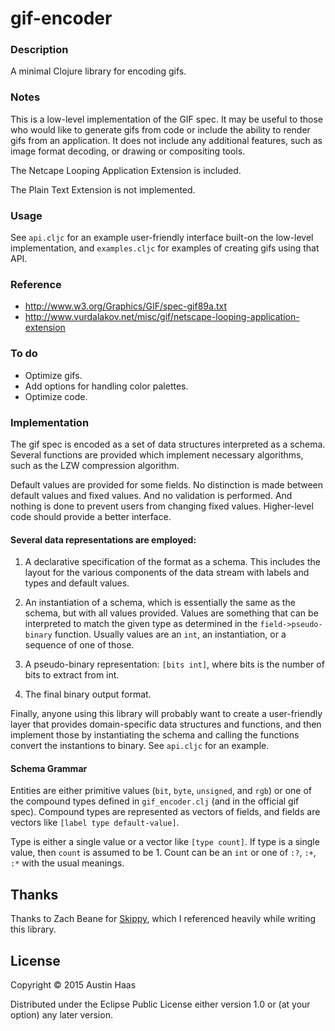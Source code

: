 # gif-encoder

### Description

A minimal Clojure library for encoding gifs.

### Notes

This is a low-level implementation of the GIF spec. It may be useful
to those who would like to generate gifs from code or include the
ability to render gifs from an application. It does not include any
additional features, such as image format decoding, or drawing or
compositing tools.

The Netcape Looping Application Extension is included.

The Plain Text Extension is not implemented.

### Usage

See `api.cljc` for an example user-friendly interface built-on the
low-level implementation, and `examples.cljc` for examples of creating
gifs using that API.

### Reference

* http://www.w3.org/Graphics/GIF/spec-gif89a.txt
* http://www.vurdalakov.net/misc/gif/netscape-looping-application-extension

### To do

* Optimize gifs.
* Add options for handling color palettes.
* Optimize code.

### Implementation

The gif spec is encoded as a set of data structures interpreted as a
schema. Several functions are provided which implement necessary
algorithms, such as the LZW compression algorithm.

Default values are provided for some fields. No distinction is made
between default values and fixed values. And no validation is
performed. And nothing is done to prevent users from changing fixed
values. Higher-level code should provide a better interface.

#### Several data representations are employed:

1. A declarative specification of the format as a schema. This
   includes the layout for the various components of the data stream
   with labels and types and default values.

2. An instantiation of a schema, which is essentially the same as the
   schema, but with all values provided. Values are something that can
   be interpreted to match the given type as determined in the
   `field->pseudo-binary` function. Usually values are an `int`, an
   instantiation, or a sequence of one of those.

3. A pseudo-binary representation: `[bits int]`, where bits is the
   number of bits to extract from int.

4. The final binary output format.

Finally, anyone using this library will probably want to create a
user-friendly layer that provides domain-specific data structures and
functions, and then implement those by instantiating the schema and
calling the functions convert the instantions to binary. See
`api.cljc` for an example.

#### Schema Grammar

Entities are either primitive values (`bit`, `byte`, `unsigned`, and
`rgb`) or one of the compound types defined in `gif_encoder.clj` (and
in the official gif spec). Compound types are represented as vectors
of fields, and fields are vectors like `[label type default-value]`.

Type is either a single value or a vector like `[type count]`. If type
is a single value, then `count` is assumed to be 1. Count can be an `int`
or one of `:?`, `:+`, `:*` with the usual meanings.

## Thanks

Thanks to Zach Beane for [Skippy](http://xach.com/lisp/skippy/), which I referenced heavily while writing this library.

## License

Copyright © 2015 Austin Haas

Distributed under the Eclipse Public License either version 1.0 or (at
your option) any later version.
